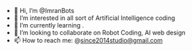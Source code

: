 - 👋 Hi, I’m @ImranBots
- 👀 I’m interested in all sort of Artificial Intelligence coding 
- 🌱 I’m currently learning .
- 💞️ I’m looking to collaborate on Robot Coding, AI web design 
- 📫 How to reach me: @since2014studio@gmail.com

<!---
ImranBots/ImranBots is a ✨ special ✨ repository because its `README.md` (this file) appears on your GitHub profile.
You can click the Preview link to take a look at your changes.
--->
